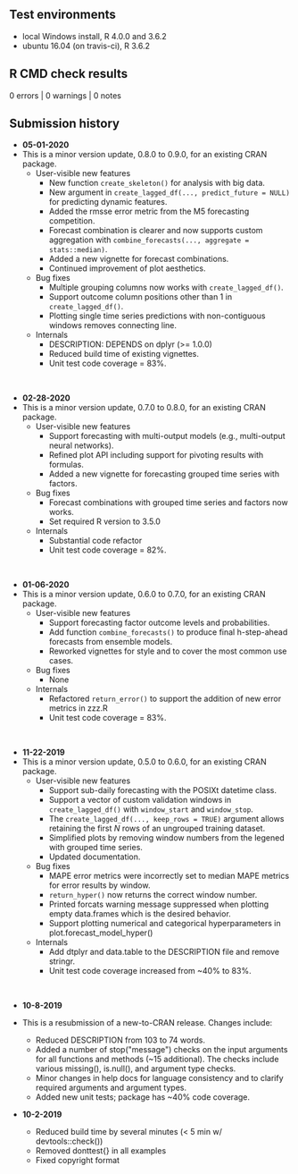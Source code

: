 ## Test environments

* local Windows install, R 4.0.0 and 3.6.2
* ubuntu 16.04 (on travis-ci), R 3.6.2

## R CMD check results

0 errors | 0 warnings | 0 notes

## Submission history

* **05-01-2020**
* This is a minor version update, 0.8.0 to 0.9.0, for an existing CRAN package.
    + User-visible new features
        + New function `create_skeleton()` for analysis with big data.
        + New argument in `create_lagged_df(..., predict_future = NULL)` for predicting dynamic features.
        + Added the rmsse error metric from the M5 forecasting competition.
        + Forecast combination is clearer and now supports custom aggregation with 
        `combine_forecasts(..., aggregate = stats::median)`.
        + Added a new vignette for forecast combinations.
        + Continued improvement of plot aesthetics.
    + Bug fixes
        + Multiple grouping columns now works with `create_lagged_df()`.
        + Support outcome column positions other than 1 in `create_lagged_df()`.
        + Plotting single time series predictions with non-contiguous windows removes connecting line.
    + Internals
        + DESCRIPTION: DEPENDS on dplyr (>= 1.0.0)
        + Reduced build time of existing vignettes.
        + Unit test code coverage = 83%.
<br>

* **02-28-2020**
* This is a minor version update, 0.7.0 to 0.8.0, for an existing CRAN package.
    + User-visible new features
        + Support forecasting with multi-output models (e.g., multi-output neural networks).
        + Refined plot API including support for pivoting results with formulas.
        + Added a new vignette for forecasting grouped time series with factors.
    + Bug fixes
        + Forecast combinations with grouped time series and factors now works.
        + Set required R version to 3.5.0
    + Internals
        + Substantial code refactor
        + Unit test code coverage = 82%.
<br>

* **01-06-2020**
* This is a minor version update, 0.6.0 to 0.7.0, for an existing CRAN package.
    + User-visible new features
        + Support forecasting factor outcome levels and probabilities.
        + Add function `combine_forecasts()` to produce final h-step-ahead forecasts from ensemble models.
        + Reworked vignettes for style and to cover the most common use cases.
    + Bug fixes
        + None
    + Internals
        + Refactored `return_error()` to support the addition of new error metrics in zzz.R
        + Unit test code coverage = 83%.
<br>

* **11-22-2019**
* This is a minor version update, 0.5.0 to 0.6.0, for an existing CRAN package.
    + User-visible new features
        + Support sub-daily forecasting with the POSIXt datetime class.
        + Support a vector of custom validation windows in `create_lagged_df()` with `window_start` and `window_stop`.
        + The `create_lagged_df(..., keep_rows = TRUE)` argument allows retaining the first *N* rows of an ungrouped training dataset.
        + Simplified plots by removing window numbers from the legened with grouped time series.
        + Updated documentation.
    + Bug fixes
        + MAPE error metrics were incorrectly set to median MAPE metrics for error results by window.
        + `return_hyper()` now returns the correct window number.
        + Printed forcats warning message suppressed when plotting empty data.frames which is the desired behavior.
        + Support plotting numerical and categorical hyperparameters in plot.forecast_model_hyper()
    + Internals
        + Add dtplyr and data.table to the DESCRIPTION file and remove stringr.
        + Unit test code coverage increased from ~40% to 83%.
<br>

* **10-8-2019**
* This is a resubmission of a new-to-CRAN release. Changes include:
    + Reduced DESCRIPTION from 103 to 74 words.
    + Added a number of stop("message") checks on the input arguments for all functions and 
    methods (~15 additional). The checks include various missing(), is.null(), and argument type checks.
    + Minor changes in help docs for language consistency and to clarify required arguments and 
    argument types.
    + Added new unit tests; package has ~40% code coverage.

* **10-2-2019**
    + Reduced build time by several minutes (< 5 min w/ devtools::check())
    + Removed donttest{} in all examples
    + Fixed copyright format
